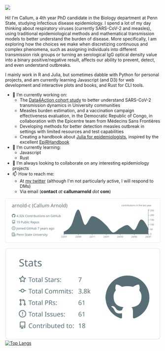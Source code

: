 ![](Github-banner.tif)

Hi! I'm Callum, a 4th year PhD candidate in the Biology department at Penn State, studying infectious disease epidemiology.
I spend a lot of my day thinking about respiratory viruses (currently SARS-CoV-2 and measles), using traditional epidemiological methods and mathematical transmission models to better understand the burden of disease.
More specifically, I am exploring how the choices we make when discretizing continuous and complex phenomena, such as assigning individuals into different transmission risk groups or turning an serological IgG optical density value into a binary positive/negative result, affects our ability to prevent, detect, and even understand outbreaks.

I mainly work in R and Julia, but sometimes dabble with Python for personal projects, and am currently learning Javascript (and D3) for web development and interactive plots and books, and Rust for CLI tools.

- 🔭 I’m currently working on:
  - The [Data4Action cohort study](https://github.com/arnold-c/Data4Action-Public) to better understand SARS-CoV-2 transmission dynamics in University communities
  - Measles burden estimation, and a vaccination campaign effectiveness evaluation, in the Democratic Republic of Congo, in collaboration with the Epicentre team from Médecins Sans Frontières
  - Developing methods for better detection measles outbreak in settings with limited resources and test capabilities
  - Creating a handbook about [Julia for epidemiologists](https://juliaepibook.callumarnold.com/), inspired by the excellent [EpiRHandbook](https://epirhandbook.com/en/)
- 🌱 I’m currently learning:
  - Javascript
  - Rust
- 👯 I’m always looking to collaborate on any interesting epidemiology projects
- 📫 How to reach me:
  - At [my twitter](https://x.com/thecallumarnold) (although I'm not particularly active, I will respond to DMs)
  - Via email (__contact__ *at* __callumarnold__ *dot* __com__)

[![](https://raw.githubusercontent.com/arnold-c/arnold-c/main/profile-summary-card-output/default/0-profile-details.svg)](https://github.com/vn7n24fzkq/github-profile-summary-cards)

[![](https://raw.githubusercontent.com/arnold-c/arnold-c/main/profile-summary-card-output/default/3-stats.svg)](https://github.com/vn7n24fzkq/github-profile-summary-cards)
[![Top Langs](https://github-readme-stats.vercel.app/api/top-langs/?username=arnold-c&layout=compact&hide=javascript,html,jupyter%20notebook)](https://github.com/anuraghazra/github-readme-stats)
